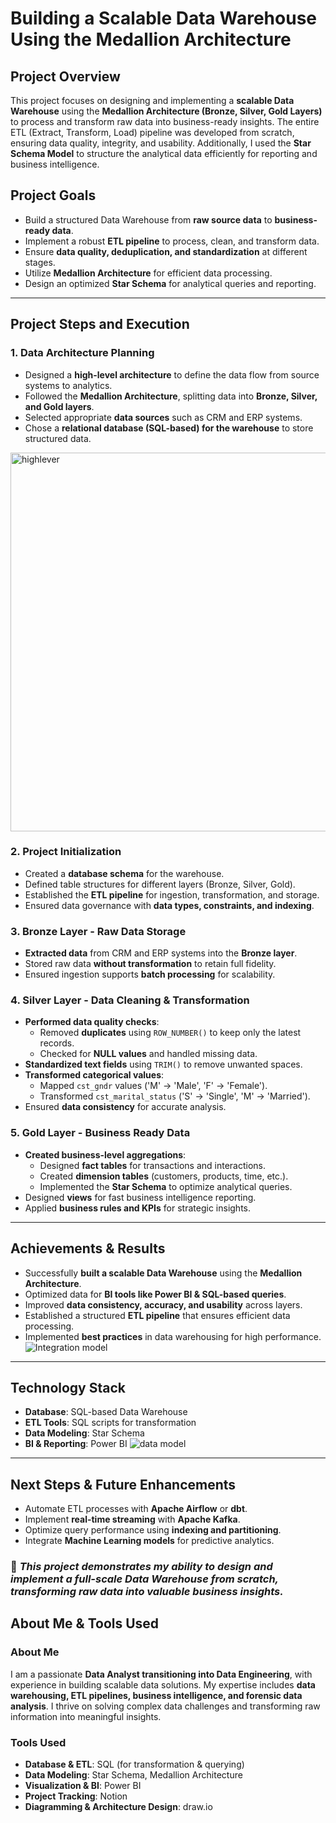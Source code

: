 # **Building a Scalable Data Warehouse Using the Medallion Architecture**

## **Project Overview**

This project focuses on designing and implementing a **scalable Data Warehouse** using the **Medallion Architecture (Bronze, Silver, Gold Layers)** to process and transform raw data into business-ready insights. The entire ETL (Extract, Transform, Load) pipeline was developed from scratch, ensuring data quality, integrity, and usability. Additionally, I used the **Star Schema Model** to structure the analytical data efficiently for reporting and business intelligence.


## **Project Goals**

- Build a structured Data Warehouse from **raw source data** to **business-ready data**.
- Implement a robust **ETL pipeline** to process, clean, and transform data.
- Ensure **data quality, deduplication, and standardization** at different stages.
- Utilize **Medallion Architecture** for efficient data processing.
- Design an optimized **Star Schema** for analytical queries and reporting.
 

---

## **Project Steps and Execution**

### **1. Data Architecture Planning**

- Designed a **high-level architecture** to define the data flow from source systems to analytics.
- Followed the **Medallion Architecture**, splitting data into **Bronze, Silver, and Gold layers**.
- Selected appropriate **data sources** such as CRM and ERP systems.
- Chose a **relational database (SQL-based) for the warehouse** to store structured data.

 <img width="606" alt="highlever" src="https://github.com/user-attachments/assets/3942b86e-7470-4d60-b457-f1c6b59e5106" /> 

### **2. Project Initialization**

- Created a **database schema** for the warehouse.
- Defined table structures for different layers (Bronze, Silver, Gold).
- Established the **ETL pipeline** for ingestion, transformation, and storage.
- Ensured data governance with **data types, constraints, and indexing**.

### **3. Bronze Layer - Raw Data Storage**

- **Extracted data** from CRM and ERP systems into the **Bronze layer**.
- Stored raw data **without transformation** to retain full fidelity.
- Ensured ingestion supports **batch processing** for scalability.

### **4. Silver Layer - Data Cleaning & Transformation**

- **Performed data quality checks**:
  - Removed **duplicates** using `ROW_NUMBER()` to keep only the latest records.
  - Checked for **NULL values** and handled missing data.
- **Standardized text fields** using `TRIM()` to remove unwanted spaces.
- **Transformed categorical values**:
  - Mapped `cst_gndr` values ('M' → 'Male', 'F' → 'Female').
  - Transformed `cst_marital_status` ('S' → 'Single', 'M' → 'Married').
- Ensured **data consistency** for accurate analysis.

### **5. Gold Layer - Business Ready Data**

- **Created business-level aggregations**:
  - Designed **fact tables** for transactions and interactions.
  - Created **dimension tables** (customers, products, time, etc.).
  - Implemented the **Star Schema** to optimize analytical queries.
- Designed **views** for fast business intelligence reporting.
- Applied **business rules and KPIs** for strategic insights.

---

## **Achievements & Results**

- Successfully **built a scalable Data Warehouse** using the **Medallion Architecture**.
- Optimized data for **BI tools like Power BI & SQL-based queries**.
- Improved **data consistency, accuracy, and usability** across layers.
- Established a structured **ETL pipeline** that ensures efficient data processing.
- Implemented **best practices** in data warehousing for high performance.
![Integration model](https://github.com/user-attachments/assets/c53d1ec8-4e64-41fa-8f41-1a1d3d43625c)

---

## **Technology Stack**

- **Database**: SQL-based Data Warehouse
- **ETL Tools**: SQL scripts for transformation
- **Data Modeling**: Star Schema
- **BI & Reporting**: Power BI
![data model](https://github.com/user-attachments/assets/808b92ce-0583-4d02-b242-2ce7a081de0a)

---

## **Next Steps & Future Enhancements**

- Automate ETL processes with **Apache Airflow** or **dbt**.
- Implement **real-time streaming** with **Apache Kafka**.
- Optimize query performance using **indexing and partitioning**.
- Integrate **Machine Learning models** for predictive analytics.

### 🚀 *This project demonstrates my ability to design and implement a full-scale Data Warehouse from scratch, transforming raw data into valuable business insights.*



## **About Me & Tools Used**

### **About Me**
I am a passionate **Data Analyst transitioning into Data Engineering**, with experience in building scalable data solutions. My expertise includes **data warehousing, ETL pipelines, business intelligence, and forensic data analysis**. I thrive on solving complex data challenges and transforming raw information into meaningful insights.

### **Tools Used**
- **Database & ETL**: SQL (for transformation & querying)
- **Data Modeling**: Star Schema, Medallion Architecture
- **Visualization & BI**: Power BI
- **Project Tracking**: Notion
- **Diagramming & Architecture Design**: draw.io


